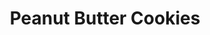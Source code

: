 ---
title: Peanut Butter Cookies
description:
tags: family dessert draft
source: Lynda (??)
yield: 
ingredients: 
- 1 cup sugar
- 1 cup brown sugar
- 1 cup butter
- 1 cup peanut butter
- 2 eggs
- 1 tsp vanilla
- 2 tsp baking soda
- 2 3/4 cups flour
instructions: 
- Preheat oven to 350F
- Mix sugar and brown sugar with eggs
- Add butter, vanilla, and peanut butter to the mixture. Blend well
- Add the wet mixture into flour and baking soda mix. Blend well
- Drop mixture onto an ungreased cookie sheet and shape each into a cookie. Press with a fork to decorate if desired
- Bake for 8 to 10 minutes at 350F
---